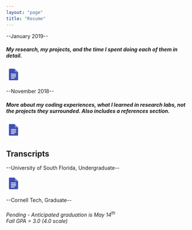 ```yaml
---
layout: "page"
title: "Resume"
---
```


<p> --January 2019--</p>
<h5>My research, my projects, and the time I spent doing each of them in detail. </h5>
<a href="/assets/resumes/jan2019_long.pdf" download>
 <img src="/assets/img/doc_icon.png" width = "40" height = "40" alt="resume long" /> 
</a>
<p> --November 2018--</p>
<h5>More about my coding experiences, what I learned in research labs, not the projects they surrounded. Also includes a references section. </h5>
<a href="/assets/resumes/nov2018.pdf" download>
  <img src="/assets/img/doc_icon.png" width = "40" height = "40" alt="resume short"/>
</a>

<h2>Transcripts</h2>
<p> --University of South Florida, Undergraduate--</p>
<a href="/assets/resumes/USF UnOff. Transcript.pdf" download>
  <img src="/assets/img/doc_icon.png" width = "40" height = "40" alt="USF Unofficial Transcript">
</a>
<p> --Cornell Tech, Graduate-- </p>
<h6>Pending - Anticipated graduation is May 14<sup>th</sup> <br>Fall GPA = 3.0 (4.0 scale)</h6>
